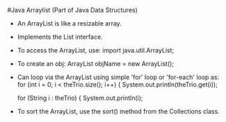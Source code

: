 #Java Arraylist (Part of Java Data Structures)
- An ArrayList is like a resizable array.
- Implements the List interface.
- To access the ArrayList, use: import java.util.ArrayList;
- To create an obj: ArrayList<DataType> objName = new ArrayList<DataType>();
- Can loop via the ArrayList using simple 'for' loop or 'for-each' loop as:
   for (int i = 0; i < theTrio.size(); i++) {
      System.out.println(theTrio.get(i));

  for (String i : theTrio) {
      System.out.println(i);

- To sort the ArrayList, use the sort() method from the Collections class.